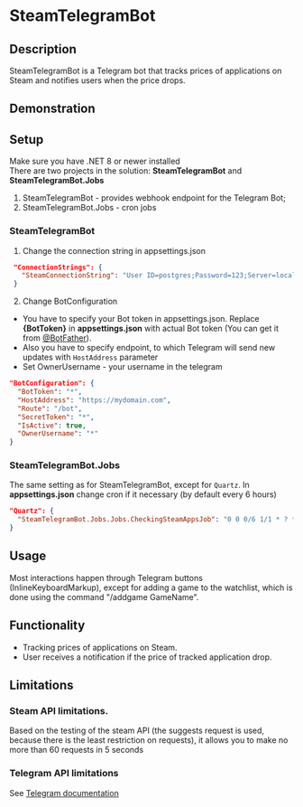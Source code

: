 
# SteamTelegramBot

## Description
SteamTelegramBot is a Telegram bot that tracks prices of applications on Steam and notifies users when the price drops.

## Demonstration

## Setup
Make sure you have .NET 8 or newer installed  
There are two projects in the solution: **SteamTelegramBot** and **SteamTelegramBot.Jobs**
1. SteamTelegramBot - provides webhook endpoint for the Telegram Bot;
2. SteamTelegramBot.Jobs - cron jobs

### SteamTelegramBot
1. Change the connection string in appsettings.json
```json
 "ConnectionStrings": {
   "SteamConnectionString": "User ID=postgres;Password=123;Server=localhost;Port=5432;Database=SteamTelegramBot;Include Error Detail=True"
 }
```
2. Change BotConfiguration
- You have to specify your Bot token in appsettings.json. Replace **{BotToken}** in **appsettings.json** with actual Bot token (You can get it from [@BotFather](https://t.me/BotFather)). 
- Also you have to specify endpoint, to which Telegram will send new updates with `HostAddress` parameter
- Set OwnerUsername - your username in the telegram
```json
"BotConfiguration": {
  "BotToken": "*",
  "HostAddress": "https://mydomain.com",
  "Route": "/bot",
  "SecretToken": "*",
  "IsActive": true,
  "OwnerUsername": "*"
}
```
### SteamTelegramBot.Jobs
The same setting as for SteamTelegramBot, except for `Quartz`. In **appsettings.json** change cron if it necessary (by default every 6 hours)
``` json
"Quartz": {
  "SteamTelegramBot.Jobs.Jobs.CheckingSteamAppsJob": "0 0 0/6 1/1 * ? *"
}
```

## Usage
Most interactions happen through Telegram buttons (InlineKeyboardMarkup), except for adding a game to the watchlist, which is done using the command "/addgame GameName".

## Functionality
* Tracking prices of applications on Steam.
* User receives a notification if the price of tracked application drop.

## Limitations
### Steam API limitations.
Based on the testing of the steam API (the suggests request is used, because there is the least restriction on requests), it allows you to make no more than 60 requests in 5 seconds
### Telegram API limitations 
See [Telegram documentation](https://core.telegram.org/bots/faq#my-bot-is-hitting-limits-how-do-i-avoid-this)

